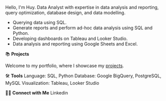 

Hello, I'm Huy. Data Analyst with expertise in data analysis and reporting, query optimization, database design, and data modelling.

- Querying data using SQL.
- Generate reports and perform ad-hoc data analysis using SQL and Python.
- Developing dashboards on Tableau and Looker Studio.
- Data analysis and reporting using Google Sheets and Excel.
  
📚 **Projects**

Welcome to my portfolio, where I showcase my [projects](#).

🛠️ **Tools**
Language: SQL, Python
Database: Google BigQuery, PostgreSQL, MySQL
Visualization: Tableau, Looker Studio

👋🏻 **Connect with Me**
Linkedin
